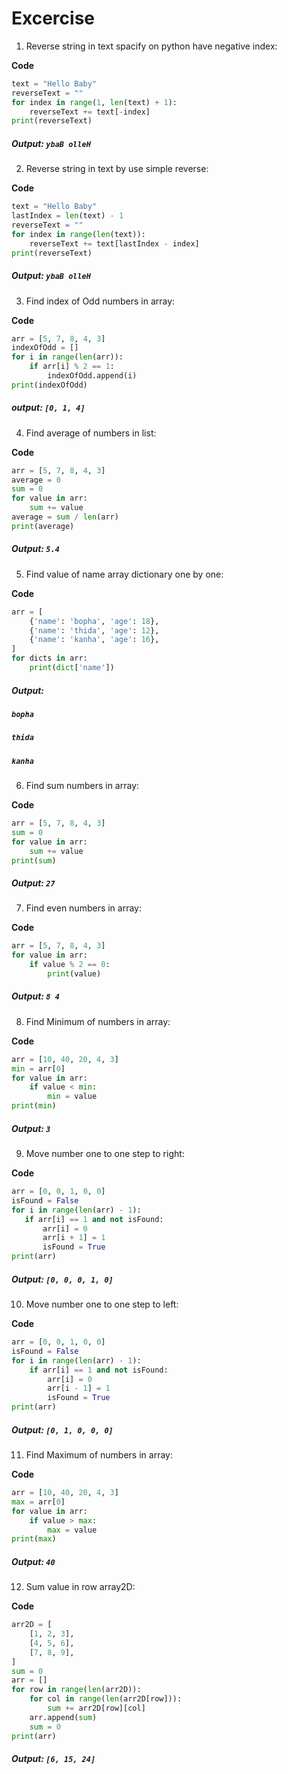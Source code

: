# Excercise
1. Reverse string in text spacify on python have negative index:

**Code**
~~~python
text = "Hello Baby"
reverseText = ""
for index in range(1, len(text) + 1):
    reverseText += text[-index]
print(reverseText)
~~~
##### Output: `ybaB olleH`

2. Reverse string in text by use simple reverse:

**Code**
~~~python
text = "Hello Baby"
lastIndex = len(text) - 1
reverseText = ""
for index in range(len(text)):
    reverseText += text[lastIndex - index]
print(reverseText)
~~~
##### Output: `ybaB olleH`

3. Find index of Odd numbers in array:

**Code**
~~~python
arr = [5, 7, 8, 4, 3]
indexOfOdd = []
for i in range(len(arr)):
    if arr[i] % 2 == 1:
        indexOfOdd.append(i)
print(indexOfOdd)
~~~
##### output: `[0, 1, 4]`

4. Find average of numbers in list:

**Code**
~~~python
arr = [5, 7, 8, 4, 3]
average = 0
sum = 0
for value in arr:
    sum += value
average = sum / len(arr)
print(average)
~~~
##### Output: `5.4`
5. Find value of name array dictionary one by one:

**Code**
~~~python
arr = [
    {'name': 'bopha', 'age': 18},
    {'name': 'thida', 'age': 12},
    {'name': 'kanha', 'age': 16},
]
for dicts in arr:
    print(dict['name'])
~~~
##### Output:
##### `bopha`
##### `thida`
##### `kanha`

6. Find sum numbers in array:

**Code**
~~~python
arr = [5, 7, 8, 4, 3]
sum = 0
for value in arr:
    sum += value
print(sum)
~~~
##### Output: `27`

7. Find even numbers in array:

**Code**
~~~python
arr = [5, 7, 8, 4, 3]
for value in arr:
    if value % 2 == 0:
        print(value)
~~~
##### Output: `8 4`

8. Find Minimum of numbers in array:

**Code**
~~~python
arr = [10, 40, 20, 4, 3]
min = arr[0]
for value in arr:
    if value < min:
        min = value
print(min)
~~~
##### Output: `3`
9. Move number one to one step to right:

**Code**
 ~~~python
 arr = [0, 0, 1, 0, 0]
 isFound = False
 for i in range(len(arr) - 1):
    if arr[i] == 1 and not isFound:
        arr[i] = 0
        arr[i + 1] = 1
        isFound = True
print(arr)
 ~~~
 ##### Output: `[0, 0, 0, 1, 0]`
10. Move number one to one step to left:

**Code**
~~~python
arr = [0, 0, 1, 0, 0]
isFound = False
for i in range(len(arr) - 1):
    if arr[i] == 1 and not isFound:
        arr[i] = 0
        arr[i - 1] = 1
        isFound = True
print(arr)
~~~
##### Output: `[0, 1, 0, 0, 0]`

11. Find Maximum of numbers in array:

**Code**
~~~python
arr = [10, 40, 20, 4, 3]
max = arr[0]
for value in arr:
    if value > max:
        max = value
print(max)
~~~
##### Output: `40`
12. Sum value in row array2D:

**Code**
~~~python
arr2D = [
    [1, 2, 3],
    [4, 5, 6],
    [7, 8, 9],
]
sum = 0
arr = []
for row in range(len(arr2D)):
    for col in range(len(arr2D[row])):
        sum += arr2D[row][col]
    arr.append(sum)
    sum = 0
print(arr)
~~~
##### Output: `[6, 15, 24]`